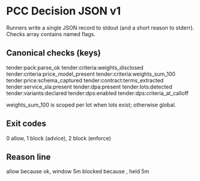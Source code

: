 # PCC Decision JSON v1

Runners write a single JSON record to stdout (and a short reason to stderr). Checks array contains named flags.

## Canonical checks (keys)
tender:pack:parse_ok
tender:criteria:weights_disclosed
tender:criteria:price_model_present
tender:criteria:weights_sum_100
tender:price:schema_captured
tender:contract:terms_extracted
tender:service_sla:present
tender:dpa:present
tender:lots:detected
tender:variants:declared
tender:dps:enabled
tender:dps:criteria_at_calloff

weights_sum_100 is scoped per lot when lots exist; otherwise global.

## Exit codes
0 allow, 1 block (advice), 2 block (enforce)

## Reason line
allow because ok, window 5m
blocked because <token>, held 5m

